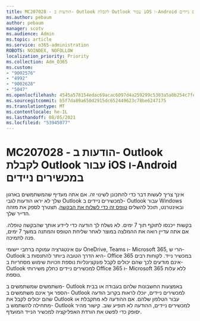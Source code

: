 ```yaml
---
title: MC207028 - הודעות ב- Outlook לקבלת Outlook עבור iOS ו-Android במכשירים ניידים
ms.author: pebaum
author: pebaum
manager: scotv
ms.audience: Admin
ms.topic: article
ms.service: o365-administration
ROBOTS: NOINDEX, NOFOLLOW
localization_priority: Priority
ms.collection: Adm_O365
ms.custom:
- "9002576"
- "4992"
- "9002628"
- "5047"
ms.openlocfilehash: 4545a578154edac69acac6097d4a259299c5303a5a0b254c7fe0c57869b7bcab
ms.sourcegitcommit: b5f7da89a650d2915dc652449623c78be6247175
ms.translationtype: MT
ms.contentlocale: he-IL
ms.lasthandoff: 08/05/2021
ms.locfileid: "53945077"
---
```

# <a name="mc207028---notifications-in-outlook-to-obtain-outlook-for-ios-and-android-on-mobile-devices"></a>MC207028 - הודעות ב- Outlook לקבלת Outlook עבור iOS ו-Android במכשירים ניידים

אינך צריך לעשות דבר כדי להתכונן לשינוי זה. אם אתה מעדיף שהמשתמשים בארגון שלך לא יראו הודעות לגבי Outlook למכשירים ניידים ב- Outlook עבור Windows ובאינטרנט, תוכל להשלים [טופס זה כדי לשלוח את הבקשה](https://aka.ms/MC207028). תצטרך לספק את מזהה הדייר שלך. 

בקשות ייכנסו לתוקף תוך 7 ימים. לא נשלח לך הודעה כדי ליידע אותך שהבקשה טופלה. אם אתה עדיין רואה את ההמלצה במוצר לאחר שליחת הטופס והמתנה במשך 7 ימים, פנה לתמיכה.

עם אינטגרציה עמוקה ברחבי יישומי OneDrive, Teams ו- Microsoft 365, הרי ש- Outlook היא הדרך הטובה ביותר להתנסות ב- Office 365 במכשיר נייד. לקוחות רבים אינם מודעים לכך שהם יכולים לקבל פונקציונליות נוספת וזכויות שימוש מסחריות ב- Outlook למכשירים ניידים כחלק משירותי Office 365 ו- Microsoft 365 ללא עלות נוספת.

משתמשים שמשתמשים ב- Outlook באמצעות החשבונות שלהם בעבודה או בבית הספר אך אינם משתמשים ב- Outlook למכשירים ניידים, יוכלו לראות בקרוב הודעה שהם יכולים לקבל את Outlook עבור הטלפון שלהם. אם ההודעה לא מתקבלת או מתחילה להשתמש ב- Outlook למכשירים ניידים, ההודעה לא תופיע שוב. קישור מהיר יסופק כדי לפשט את הורדת האפליקציה למכשיר הנייד המועדף.
